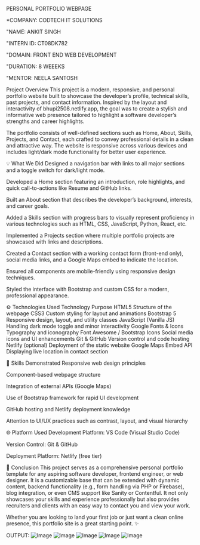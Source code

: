 PERSONAL PORTFOLIO WEBPAGE

*COMPANY: CODTECH IT SOLUTIONS

"NAME: ANKIT SINGH

"INTERN ID: CT08DK782

"DOMAIN: FRONT END WEB DEVELOPMENT

"DURATION: 8 WEEEKS

"MENTOR: NEELA SANTOSH

Project Overview
This project is a modern, responsive, and personal portfolio website built to showcase the developer’s profile, technical skills, past projects, and contact information. Inspired by the layout and interactivity of bhupi2508.netlify.app, the goal was to create a stylish and informative web presence tailored to highlight a software developer’s strengths and career highlights.

The portfolio consists of well-defined sections such as Home, About, Skills, Projects, and Contact, each crafted to convey professional details in a clean and attractive way. The website is responsive across various devices and includes light/dark mode functionality for better user experience.

💡 What We Did
Designed a navigation bar with links to all major sections and a toggle switch for dark/light mode.

Developed a Home section featuring an introduction, role highlights, and quick call-to-actions like Resume and GitHub links.

Built an About section that describes the developer’s background, interests, and career goals.

Added a Skills section with progress bars to visually represent proficiency in various technologies such as HTML, CSS, JavaScript, Python, React, etc.

Implemented a Projects section where multiple portfolio projects are showcased with links and descriptions.

Created a Contact section with a working contact form (front-end only), social media links, and a Google Maps embed to indicate the location.

Ensured all components are mobile-friendly using responsive design techniques.

Styled the interface with Bootstrap and custom CSS for a modern, professional appearance.

⚙️ Technologies Used
Technology	Purpose
HTML5	Structure of the webpage
CSS3	Custom styling for layout and animations
Bootstrap 5	Responsive design, layout, and utility classes
JavaScript (Vanilla JS)	Handling dark mode toggle and minor interactivity
Google Fonts & Icons	Typography and iconography
Font Awesome / Bootstrap Icons	Social media icons and UI enhancements
Git & GitHub	Version control and code hosting
Netlify (optional)	Deployment of the static website
Google Maps Embed API	Displaying live location in contact section

🧠 Skills Demonstrated
Responsive web design principles

Component-based webpage structure

Integration of external APIs (Google Maps)

Use of Bootstrap framework for rapid UI development

GitHub hosting and Netlify deployment knowledge

Attention to UI/UX practices such as contrast, layout, and visual hierarchy

🌐 Platform Used
Development Platform: VS Code (Visual Studio Code)

Version Control: Git & GitHub

Deployment Platform: Netlify (free tier)

📝 Conclusion
This project serves as a comprehensive personal portfolio template for any aspiring software developer, frontend engineer, or web designer. It is a customizable base that can be extended with dynamic content, backend functionality (e.g., form handling via PHP or Firebase), blog integration, or even CMS support like Sanity or Contentful. It not only showcases your skills and experience professionally but also provides recruiters and clients with an easy way to contact you and view your work.

Whether you are looking to land your first job or just want a clean online presence, this portfolio site is a great starting point. ✨


OUTPUT:
![Image](https://github.com/user-attachments/assets/a1fde810-87b5-4261-9563-de155f35ab51)
![Image](https://github.com/user-attachments/assets/36e89f61-38a7-4059-a046-43c36e29d778)
![Image](https://github.com/user-attachments/assets/b106e0cd-d620-4e5f-b358-1cc06bee4e0d)
![Image](https://github.com/user-attachments/assets/0f0ff488-3f17-4b31-be95-961247b0cabc)
![Image](https://github.com/user-attachments/assets/34c2709a-5501-4121-b0d4-012343d4c270)
